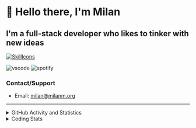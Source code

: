 # 👋 Hello there, I'm Milan
## I'm a full-stack developer who likes to tinker with new ideas
[![SkillIcons](https://skillicons.dev/icons?i=js,ts,nextjs,tailwind,html,go,bash,git,nginx,prisma,kubernetes,docker,linux)](https://skillicons.dev)

![vscode](https://nocache.advaith.workers.dev?url=https://img.shields.io/endpoint?url=https://dev.discordprofiles.me/api/badge/vscode/423203831971708958)
![spotify](https://nocache.advaith.workers.dev?url=https://img.shields.io/endpoint?url=https://dev.discordprofiles.me/api/badge/spotify/423203831971708958)

### Contact/Support

- Email: [milan@milanm.org](mailto:milan@milanm.org)
 
---
 
<details>
  <summary>GitHub Activity and Statistics</summary>
  <img src="/github-metrics.svg" />
</details>
<details>
  <summary>Coding Stats</summary>
  <!--START_SECTION:waka-->

```txt
JavaScript       4 hrs 53 mins   ██████████████░░░░░░░░░░░   56.30 %
TypeScript       1 hr 59 mins    █████▓░░░░░░░░░░░░░░░░░░░   22.89 %
JSON             28 mins         █▒░░░░░░░░░░░░░░░░░░░░░░░   05.51 %
Bash             21 mins         █░░░░░░░░░░░░░░░░░░░░░░░░   04.09 %
Docker           20 mins         █░░░░░░░░░░░░░░░░░░░░░░░░   03.88 %
```

<!--END_SECTION:waka-->
</details>
